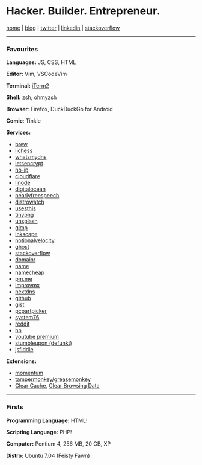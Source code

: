 # Hacker. Builder. Entrepreneur.

[home](https://gprasanth.in) | [blog](https://jrnl.in) | [twitter](https://twitter.com/gprasanth92) | [linkedin](https://linkedin.com/in/gprasanth92) | [stackoverflow](https://stackoverflow.com/users/story/1273830)

---

### Favourites

**Languages:** JS, CSS, HTML

**Editor:** Vim, VSCodeVim

**Terminal:** [iTerm2](https://iterm2.com)

**Shell:** zsh, [ohmyzsh](https://ohmyz.sh)

**Browser**: Firefox, DuckDuckGo for Android

**Comic**: Tinkle

**Services:**

- [brew](https://homebrew.sh)
- [lichess](https://lichess.org)
- [whatsmydns](https://whatsmydns.net)
- [letsencrypt](https://letsencrypt.org)
- [no-ip](https://no-ip.com)
- [cloudflare](https://cloudflare.com)
- [linode](https://linode.com)
- [digitalocean](https://digitalocean.com)
- [nearlyfreespeech](https://nearlyfreespeech.net)
- [distrowatch](https://distrowatch.com)
- [usesthis](https://usesthis.com)
- [tinypng](https://tinypng.com)
- [unsplash](https://unsplash.com)
- [gimp](https://www.gimp.org)
- [inkscape](https://inkscape.org) 
- [notionalvelocity](https://notationalvelocity.net)
- [ghost](https://ghost.org)
- [stackoverflow](https://stackoverflow.com)
- [domainr](https://domainr.com)
- [name](https://name.com)
- [namecheap](https://namecheap.com)
- [pm.me](https://protonmail.com)
- [improvmx](https://improvmx.com)
- [nextdns](https://nextdns.io)
- [github](https://github.com/)
- [gist](https://gist.github.com/)
- [pcpartpicker](https://pcpartpicker.com)
- [system76](https://system76.com)
- [reddit](https://reddit.com)
- [hn](https://news.ycombinator.com)
- [youtube premium](https://youtube.com/premium)
- [stumbleupon (defunkt)](https://stumbleupon.com)
- [jsfiddle](https://jsfiddle.net)

**Extensions:**

- [momentum](https://momentumdash.com)
- [tampermonkey/greasemonkey](https://www.tampermonkey.net)
- [Clear Cache](https://chrome.google.com/webstore/detail/clear-cache/cppjkneekbjaeellbfkmgnhonkkjfpdn?hl=en), [Clear Browsing Data](https://github.com/dessant/clear-browsing-data)

---

### Firsts

**Programming Language:** HTML!

**Scripting Language:** PHP!

**Computer:** Pentium 4, 256 MB, 20 GB, XP

**Distro:** Ubuntu 7.04 (Feisty Fawn)

<!--

Here are some ideas to get you started:

- 🔭 I’m currently working on ...
- 🌱 I’m currently learning ...
- 👯 I’m looking to collaborate on ...
- 🤔 I’m looking for help with ...
- 💬 Ask me about ...
- 📫 How to reach me: ...
- 😄 Pronouns: ...
- ⚡ Fun fact: ...
-->
